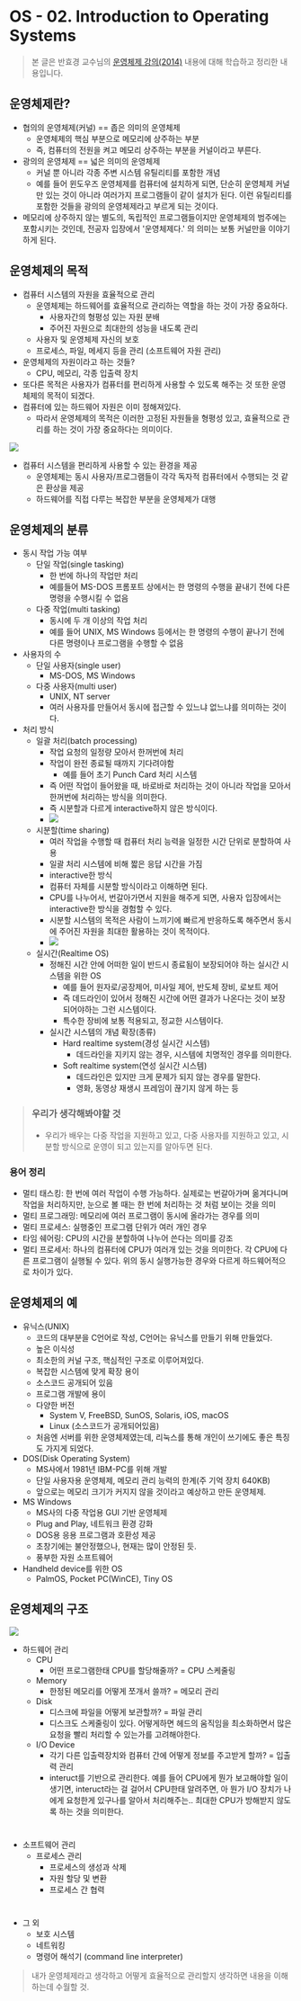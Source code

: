 # OS - 02. Introduction to Operating Systems

 > 본 글은 반효경 교수님의 [운영체제 강의(2014)](http://www.kocw.net/home/search/kemView.do?kemId=1046323) 내용에 대해 학습하고 정리한 내용입니다. 

## 운영체제란?

* 협의의 운영체제(커널) == 좁은 의미의 운영체제
    * 운영체제의 핵심 부분으로 메모리에 상주하는 부분
    * 즉, 컴퓨터의 전원을 켜고 메모리 상주하는 부분을 커널이라고 부른다.
* 광의의 운영체제 == 넓은 의미의 운영체제
    * 커널 뿐 아니라 각종 주변 시스템 유틸리티를 포함한 개념
    * 예를 들어 윈도우즈 운영체제를 컴퓨터에 설치하게 되면, 단순히 운영체제 커널만 있는 것이 아니라 여러가지 프로그램들이 같이 설치가 된다. 이런 유틸리티를 포함한 것들을 광의의 운영체제라고 부르게 되는 것이다.
* 메모리에 상주하지 않는 별도의, 독립적인 프로그램들이지만 운영체제의 범주에는 포함시키는 것인데, 전공자 입장에서 '운영체제다.' 의 의미는 보통 커널만을 이야기하게 된다. 

## 운영체제의 목적

* 컴퓨터 시스템의 자원을 효율적으로 관리
    * 운영체제는 하드웨어를 효율적으로 관리하는 역할을 하는 것이 가장 중요하다.
        * 사용자간의 형평성 있는 자원 분배
        * 주어진 자원으로 최대한의 성능을 내도록 관리
    * 사용자 및 운영체제 자신의 보호
    * 프로세스, 파일, 메세지 등을 관리 (소프트웨어 자원 관리)
* 운영체제의 자원이라고 하는 것들?
    * CPU, 메모리, 각종 입출력 장치
* 또다른 목적은 사용자가 컴퓨터를 편리하게 사용할 수 있도록 해주는 것 또한 운영체제의 목적이 되겠다.
* 컴퓨터에 있는 하드웨어 자원은 이미 정해져있다.
    * 따라서 운영체제의 목적은 이러한 고정된 자원들을 형평성 있고, 효율적으로 관리를 하는 것이 가장 중요하다는 의미이다.

![](https://i.imgur.com/XMjpy4d.png)

* 컴퓨터 시스템을 편리하게 사용할 수 있는 환경을 제공
    * 운영체제는 동시 사용자/프로그램들이 각각 독자적 컴퓨터에서 수행되는 것 같은 환상을 제공
    * 하드웨어를 직접 다루는 복잡한 부분을 운영체제가 대행

## 운영체제의 분류

* 동시 작업 가능 여부
    * 단일 작업(single tasking)
        * 한 번에 하나의 작업만 처리
        * 예를들어 MS-DOS 프롬포트 상에서는 한 명령의 수행을 끝내기 전에 다른 명령을 수행시킬 수 없음
    * 다중 작업(multi tasking)
        * 동시에 두 개 이상의 작업 처리
        * 예를 들어 UNIX, MS Windows 등에서는 한 명령의 수행이 끝나기 전에 다른 명령이나 프로그램을 수행할 수 없음
* 사용자의 수
    * 단일 사용자(single user)
        * MS-DOS, MS Windows
    * 다중 사용자(multi user)
        * UNIX, NT server
        * 여러 사용자를 만들어서 동시에 접근할 수 있느냐 없느냐를 의미하는 것이다.
* 처리 방식
    * 일괄 처리(batch processing)
        * 작업 요청의 일정량 모아서 한꺼번에 처리
        * 작업이 완전 종료될 때까지 기다려야함
            * 예를 들어 초기 Punch Card 처리 시스템
        * 즉 어떤 작업이 들어왔을 때, 바로바로 처리하는 것이 아니라 작업을 모아서 한꺼번에 처리하는 방식을 의미한다.
        * 즉 시분할과 다르게 interactive하지 않은 방식이다.
        * ![](https://i.imgur.com/EeQfYFy.png)
    * 시분할(time sharing)
        * 여러 작업을 수행할 때 컴퓨터 처리 능력을 일정한 시간 단위로 분할하여 사용
        * 일괄 처리 시스템에 비해 짧은 응답 시간을 가짐
        * interactive한 방식
        * 컴퓨터 자체를 시분할 방식이라고 이해하면 된다.
        * CPU를 나누어서, 번갈아가면서 지원을 해주게 되면, 사용자 입장에서는 interactive한 방식을 경험할 수 있다.
        * 시분할 시스템의 목적은 사람이 느끼기에 빠르게 반응하도록 해주면서 동시에 주어진 자원을 최대한 활용하는 것이 목적이다.
        * ![](https://i.imgur.com/HNjfbII.png)
    * 실시간(Realtime OS)
        * 정해진 시간 안에 어떠한 일이 반드시 종료됨이 보장되어야 하는 실시간 시스템을 위한 OS
            * 예를 들어 원자로/공장제어, 미사일 제어, 반도체 장비, 로보트 제어
            * 즉 데드라인이 있어서 정해진 시간에 어떤 결과가 나온다는 것이 보장되어야하는 그런 시스템이다.
            * 특수한 장비에 보통 적용되고, 정교한 시스템이다.
        * 실시간 시스템의 개념 확장(종류)
            * Hard realtime system(경성 실시간 시스템)
                * 데드라인을 지키지 않는 경우, 시스템에 치명적인 경우를 의미한다.
            * Soft realtime system(연성 실시간 시스템)
                * 데드라인은 있지만 크게 문제가 되지 않는 경우를 말한다.
                * 영화, 동영상 재생시 프레임이 끊기지 않게 하는 등

> ### 우리가 생각해봐야할 것
> * 우리가 배우는 다중 작업을 지원하고 있고, 다중 사용자를 지원하고 있고, 시분할 방식으로 운영이 되고 있는지를 알아두면 된다.

### 용어 정리
* 멀티 태스킹: 한 번에 여러 작업이 수행 가능하다. 실제로는 번갈아가며 옮겨다니며 작업을 처리하지만, 눈으로 볼 때는 한 번에 처리하는 것 처럼 보이는 것을 의미
* 멀티 프로그래밍: 메모리에 여러 프로그램이 동시에 올라가는 경우를 의미
* 멀티 프로세스: 실행중인 프로그램 단위가 여러 개인 경우
* 타임 쉐어링: CPU의 시간을 분할하여 나누어 쓴다는 의미를 강조
* 멀티 프로세서: 하나의 컴퓨터에 CPU가 여러개 있는 것을 의미한다. 각 CPU에 다른 프로그램이 실행될 수 있다. 위의 동시 실행가능한 경우와 다르게 하드웨어적으로 차이가 있다.

## 운영체제의 예

* 유닉스(UNIX)
    * 코드의 대부분을 C언어로 작성, C언어는 유닉스를 만들기 위해 만들었다.
    * 높은 이식성
    * 최소한의 커널 구조, 핵심적인 구조로 이루어져있다.
    * 복잡한 시스템에 맞게 확장 용이
    * 소스코드 공개되어 있음
    * 프로그램 개발에 용이
    * 다양한 버전
        * System V, FreeBSD, SunOS, Solaris, iOS, macOS
        * Linux (소스코드가 공개되어있음)
    * 처음엔 서버를 위한 운영체제였는데, 리눅스를 통해 개인이 쓰기에도 좋은 특징도 가지게 되었다.
* DOS(Disk Operating System)
    * MS사에서 1981년 IBM-PC를 위해 개발
    * 단일 사용자용 운영체제, 메모리 관리 능력의 한계(주 기억 장치 640KB)
    * 앞으로는 메모리 크기가 커지지 않을 것이라고 예상하고 만든 운영체제. 
* MS Windows
    * MS사의 다중 작업용 GUI 기반 운영체제
    * Plug and Play, 네트워크 환경 강화
    * DOS용 응용 프로그램과 호환성 제공
    * 초창기에는 불안정했으나, 현재는 많이 안정된 듯.
    * 풍부한 자원 소프트웨어
* Handheld device를 위한 OS
    * PalmOS, Pocket PC(WinCE), Tiny OS

## 운영체제의 구조

![](https://i.imgur.com/Zn0A4zp.png)

* 하드웨어 관리
    * CPU
        * 어떤 프로그램한태 CPU를 할당해줄까? = CPU 스케줄링
    * Memory
        * 한정된 메모리를 어떻게 쪼개서 쓸까? = 메모리 관리
    * Disk
        * 디스크에 파일을 어떻게 보관할까? = 파일 관리
        * 디스크도 스케줄링이 있다. 어떻게하면 헤드의 움직임을 최소화하면서 많은 요청을 빨리 처리할 수 있는가를 고려해야한다.
    * I/O Device
        * 각기 다른 입출력장치와 컴퓨터 간에 어떻게 정보를 주고받게 할까? = 입출력 관리
        * interuct를 기반으로 관리한다. 예를 들어 CPU에게 뭔가 보고해야할 일이 생기면, interuct라는 걸 걸어서 CPU한태 알려주면, 아 뭔가 I/O 장치가 나에게 요청한게 있구나를 알아서 처리해주는.. 최대한 CPU가 방해받지 않도록 하는 것을 의미한다.

#

* 소프트웨어 관리
    * 프로세스 관리
        * 프로세스의 생성과 삭제
        * 자원 할당 및 변환
        * 프로세스 간 협력

#

* 그 외
    * 보호 시스템
    * 네트워킹
    * 명령어 해석기 (command line interpreter)

> 내가 운영체제라고 생각하고 어떻게 효율적으로 관리할지 생각하면 내용을 이해하는데 수월할 것.
